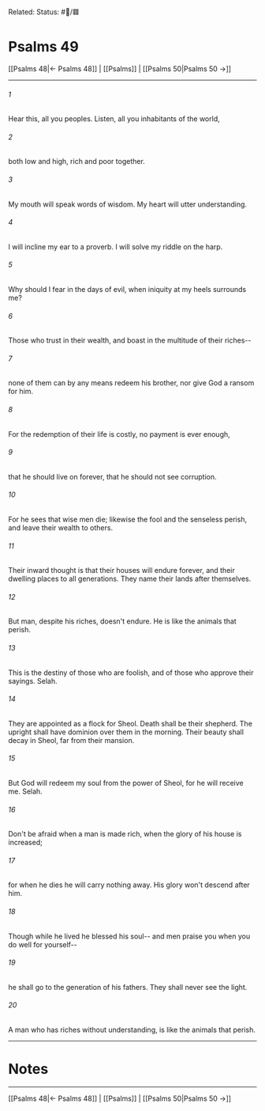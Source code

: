 Related:
Status: #📖/🟥
# Psalms 49

[[Psalms 48|← Psalms 48]] | [[Psalms]] | [[Psalms 50|Psalms 50 →]]
***



###### 1 
Hear this, all you peoples. Listen, all you inhabitants of the world, 

###### 2 
both low and high, rich and poor together. 

###### 3 
My mouth will speak words of wisdom. My heart will utter understanding. 

###### 4 
I will incline my ear to a proverb. I will solve my riddle on the harp. 

###### 5 
Why should I fear in the days of evil, when iniquity at my heels surrounds me? 

###### 6 
Those who trust in their wealth, and boast in the multitude of their riches-- 

###### 7 
none of them can by any means redeem his brother, nor give God a ransom for him. 

###### 8 
For the redemption of their life is costly, no payment is ever enough, 

###### 9 
that he should live on forever, that he should not see corruption. 

###### 10 
For he sees that wise men die; likewise the fool and the senseless perish, and leave their wealth to others. 

###### 11 
Their inward thought is that their houses will endure forever, and their dwelling places to all generations. They name their lands after themselves. 

###### 12 
But man, despite his riches, doesn't endure. He is like the animals that perish. 

###### 13 
This is the destiny of those who are foolish, and of those who approve their sayings. Selah. 

###### 14 
They are appointed as a flock for Sheol. Death shall be their shepherd. The upright shall have dominion over them in the morning. Their beauty shall decay in Sheol, far from their mansion. 

###### 15 
But God will redeem my soul from the power of Sheol, for he will receive me. Selah. 

###### 16 
Don't be afraid when a man is made rich, when the glory of his house is increased; 

###### 17 
for when he dies he will carry nothing away. His glory won't descend after him. 

###### 18 
Though while he lived he blessed his soul-- and men praise you when you do well for yourself-- 

###### 19 
he shall go to the generation of his fathers. They shall never see the light. 

###### 20 
A man who has riches without understanding, is like the animals that perish.

---
# Notes


***
[[Psalms 48|← Psalms 48]] | [[Psalms]] | [[Psalms 50|Psalms 50 →]]
